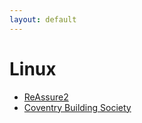 ```yaml
---
layout: default
---
```

# Linux
* [ReAssure2](/assignments/ReAssure2.html)
* [Coventry Building Society](/assignments/Coventry%20Building%20Society.html)
